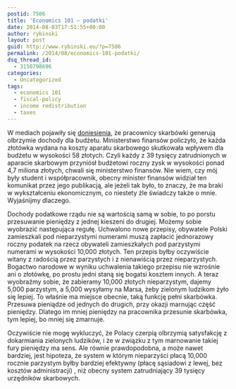 ```yaml
---
postid: 7506
title: 'Economics 101 – podatki'
date: 2014-08-03T17:51:55+00:00
author: rybinski
layout: post
guid: http://www.rybinski.eu/?p=7506
permalink: /2014/08/economics-101-podatki/
dsq_thread_id:
  - 3150798696
categories:
  - Uncategorized
tags:
  - economics 101
  - fiscal-policy
  - income redistribution
  - taxes
---
```

W mediach pojawiły się [doniesienia](http://m.wyborcza.pl/wyborcza/1,105226,16410287,Kazdy_pracownik_fiskusa_wypracowal_dla_budzetu_srednio.html), że pracownicy skarbówki generują olbrzymie dochody dla budżetu. Ministerstwo finansów policzyło, że każda złotówka wydana na koszty aparatu skarbowego skutkowała wpływem dla budżetu w wysokości 58 złotych. Czyli każdy z 39 tysięcy zatrudnionych w aparacie skarbowym przyniósł budżetowi roczny zysk w wysokości ponad 4,7 miliona złotych, chwali się ministerstwo finansów. Nie wiem, czy mój były student i współpracownik, obecny minister finansów widział ten komunikat przez jego publikacją, ale jeżeli tak było, to znaczy, że ma braki w wykształceniu ekonomicznym, co niestety źle świadczy także o mnie. Wyjaśnijmy dlaczego.

Dochody podatkowe rządu nie są wartością samą w sobie, to po porstu przesuwanie pieniędzy z jednej kieszeni do drugiej. Możemy sobie wyobrazić następująca regułę. Uchwalono nowe przepisy, obywatele Polski zamieszkali pod nieparzystymi numerami muszą zapłacić jednorazowy roczny podatek na rzecz obywateli zamieszkałych pod parzystymi numerami w wysokości 10,000 złotych. Ten przepis byłby oczywiście witany z radością przez parzystych i z nienawiścią przez nieparzystych. Bogactwo narodowe w wyniku uchwalenia takiego przepisu nie wzrośnie ani o złotówkę, po prostu jedni staną się bogatsi kosztem innych. A teraz wyobraźmy sobie, że zabieramy 10,000 złotych nieparzystym, dajemy 5,000 parzystym, a 5,000 wysyłamy na Marsa, żeby zielonym ludzikom żyło się lepiej. To właśnie ma miejsce obecnie, taką funkcję pełni skarbówka. Przesuwa pieniądze od jednych do drugich, przy okazji marnując część pieniędzy. Dlatego im mniej pieniędzy na pracownika przesunie skarbówka, tym lepiej, bo mniej się zmarnuje.

Oczywiście nie mogę wykluczyć, że Polacy czerpią olbrzymią satysfakcję z dokarmiania zielonych ludzików, i że w związku z tym marnowanie takiej fury pieniędzy ma sens. Ale równie prawdopodobna, a może nawet bardziej, jest hipoteza, że system w którym nieparzyści płacą 10,000 rocznie parzystym byłby bardziej efektywny (płacę sąsiadowi z lewej, bez kosztów administracji) , niż obecny system zatrudniający 39 tysięcy urzędników skarbowych.
